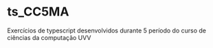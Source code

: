 # ts_CC5MA

Exercícios de typescript desenvolvidos durante 5 período do curso de ciências da computação UVV

